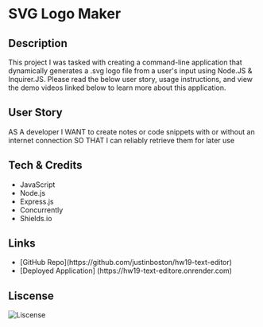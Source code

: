 # SVG Logo Maker

## Description
This project I was tasked with creating a command-line application that dynamically generates a .svg logo file from a user's input using Node.JS & Inquirer.JS. Please read the below user story, usage instructions, and view the demo videos linked below to learn more about this application.


## User Story

AS A developer
I WANT to create notes or code snippets with or without an internet connection
SO THAT I can reliably retrieve them for later use


## Tech & Credits

<ul>
<li> JavaScript </li>
<li> Node.js </li>
<li> Express.js </li>
<li> Concurrently </li>
<li> Shields.io </li>
</ul>

## Links

<ul>
<li> [GitHub Repo](https://github.com/justinboston/hw19-text-editor)</li>
<li> [Deployed Application] (https://hw19-text-editore.onrender.com)</li>
</ul>

## Liscense

![Liscense](https://img.shields.io/github/license/justinboston/hw10-svg-logo-maker)

